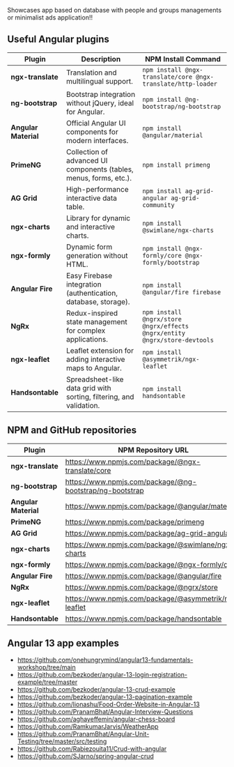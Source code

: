 Showcases app based on database with people and groups managements or minimalist ads application!!

## Useful Angular plugins 

| Plugin          | Description | NPM Install Command |
|----------------|------------|----------------------|
| **ngx-translate** | Translation and multilingual support. | `npm install @ngx-translate/core @ngx-translate/http-loader` |
| **ng-bootstrap** | Bootstrap integration without jQuery, ideal for Angular. | `npm install @ng-bootstrap/ng-bootstrap` |
| **Angular Material** | Official Angular UI components for modern interfaces. | `npm install @angular/material` |
| **PrimeNG** | Collection of advanced UI components (tables, menus, forms, etc.). | `npm install primeng` |
| **AG Grid** | High-performance interactive data table. | `npm install ag-grid-angular ag-grid-community` |
| **ngx-charts** | Library for dynamic and interactive charts. | `npm install @swimlane/ngx-charts` |
| **ngx-formly** | Dynamic form generation without HTML. | `npm install @ngx-formly/core @ngx-formly/bootstrap` |
| **Angular Fire** | Easy Firebase integration (authentication, database, storage). | `npm install @angular/fire firebase` |
| **NgRx** | Redux-inspired state management for complex applications. | `npm install @ngrx/store @ngrx/effects @ngrx/entity @ngrx/store-devtools` |
| **ngx-leaflet** | Leaflet extension for adding interactive maps to Angular. | `npm install @asymmetrik/ngx-leaflet` |
| **Handsontable** | Spreadsheet-like data grid with sorting, filtering, and validation. | `npm install handsontable` |

## NPM and GitHub repositories

| Plugin          | NPM Repository URL | GitHub Repository URL |
|----------------|----------------------|----------------------|
| **ngx-translate** | https://www.npmjs.com/package/@ngx-translate/core | https://github.com/ngx-translate/core |
| **ng-bootstrap** | https://www.npmjs.com/package/@ng-bootstrap/ng-bootstrap | https://github.com/ng-bootstrap/ng-bootstrap |
| **Angular Material** | https://www.npmjs.com/package/@angular/material | https://github.com/angular/components |
| **PrimeNG** | https://www.npmjs.com/package/primeng | https://github.com/primefaces/primeng |
| **AG Grid** | https://www.npmjs.com/package/ag-grid-angular | https://github.com/ag-grid/ag-grid |
| **ngx-charts** | https://www.npmjs.com/package/@swimlane/ngx-charts | https://github.com/swimlane/ngx-charts |
| **ngx-formly** | https://www.npmjs.com/package/@ngx-formly/core | https://github.com/ngx-formly/ngx-formly |
| **Angular Fire** | https://www.npmjs.com/package/@angular/fire | https://github.com/angular/angularfire |
| **NgRx** | https://www.npmjs.com/package/@ngrx/store | https://github.com/ngrx/platform |
| **ngx-leaflet** | https://www.npmjs.com/package/@asymmetrik/ngx-leaflet | https://github.com/Asymmetrik/ngx-leaflet |
| **Handsontable** | https://www.npmjs.com/package/handsontable | https://github.com/handsontable/handsontable |

## Angular 13 app examples

- https://github.com/onehungrymind/angular13-fundamentals-workshop/tree/main
- https://github.com/bezkoder/angular-13-login-registration-example/tree/master
- https://github.com/bezkoder/angular-13-crud-example
- https://github.com/bezkoder/angular-13-pagination-example
- https://github.com/lionashu/Food-Order-Website-in-Angular-13
- https://github.com/PranamBhat/Angular-Interview-Questions
- https://github.com/aghayeffemin/angular-chess-board
- https://github.com/RamkumarJarvis/WeatherApp
- https://github.com/PranamBhat/Angular-Unit-Testing/tree/master/src/testing
- https://github.com/Rabiezouita11/Crud-with-angular
- https://github.com/SJarno/spring-angular-crud
